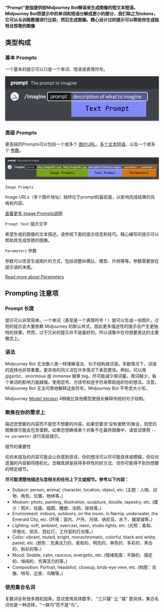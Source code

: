 #### “Prompt”是指提供给Midjourney Bot解读来生成图像的短文本短语。Midjourney Bot将提示中的单词和短语分解成更小的部分，我们称之为tokens，它可以与训练数据进行比较，然后生成图像。精心设计过的提示可以帮助你生成独特且惊艳的图像

## 类型构成

### 基本 Prompts

一个基本的提示可以只是一个单词、短语或表情符号。

![img](images/(null)-20230514111834861.(null))

### 高级 Prompts

更高级的Prompts可以包括一个或多个 [图片URL](https://docs.midjourney.com/image-prompts)，[多个文本短语](https://docs.midjourney.com/multi-prompts)，以及一个或多个 [参数](https://docs.midjourney.com/parameter-list)。

![img](images/(null)-20230514111834881.(null))

```
Image Prompts
```

Image URLs（多个图片地址）始终位于prompt的最前面，以影响完成结果的风格和内容。

[查看更多 Image Prompts说明](https://docs.midjourney.com/image-prompts)

`Prompt Text` 提示文字

希望生成的图像的文本描述。请参阅下面的提示信息和技巧。精心编写的提示可以帮助其生成惊艳的图像。

`Parameters` 参数

参数可以改变生成图片的方式，包括调整纵横比、模型、升频等等。参数需要放在提示语的末尾。

[Read more about Parameters](https://docs.midjourney.com/parameter-list)

## Prompting 注意项

### Prompt 长度

提示可以非常简单。一个单词（甚至是一个表情符号！）就可以生成一张图片。过短的提示会大量依赖 Midjourney 的默认样式，因此更多描述性的提示会产生更独特的效果。然而，过于冗长的提示并不是最好的。所以请集中在你想要表达的主要概念上。

### 语法

Midjourney Bot 无法像人类一样理解语法、句子结构或词语。多数情况下，词语的选择也非常重要。更具体的同义词在许多情况下表现更佳。例如，可以用 gigantic、enormous 或 immense 替换 big。尽可能减少用词量。用词越少，每个单词的影响力就越强。使用逗号、方括号和连字符来帮助组织你的想法，注意，Midjourney Bot 无法可靠地解释这些符号。Midjourney Bot 不考虑大小写。

Midjourney [Model Version](https://docs.midjourney.com/models) 4稍微比其他模型更擅长解释传统的句子结构。

### 聚焦在你的需求上

描述您想要的内容而不是您不想要的内容。如果您要求‘没有蛋糕’的聚会，则您的图像很可能会包含蛋糕。如果您想确保某个对象不在最终图像中，请尝试使用 `--no parameter` 进行高级提示。

细节的重要性

任何未提及的内容可能会让你感到惊讶。你的想法可以尽可能具体或模糊，但任何遗漏的内容都将随机化。含糊其辞是获得多样性的好方法，但你可能得不到你想要的特定细节。

**尽可能清楚地描述与您相关的任何上下文或细节。参考以下内容：**

- Subject: person, animal, character, location, object, etc. (主题：人物、动物、角色、位置、物体等。)
- Medium: photo, painting, illustration, sculpture, doodle, tapestry, etc. (媒介：照片、绘画、插图、雕塑、涂鸦、挂毯等。)
- Environment: indoors, outdoors, on the moon, in Narnia, underwater, the Emerald City, etc. (环境：室内、户外、月球、纳尼亚、水下、翡翠城等。)
- Lighting: soft, ambient, overcast, neon, studio lights, etc. (光照：柔和、环境光、阴天、霓虹灯、工作室的灯光等。)
- Color: vibrant, muted, bright, monochromatic, colorful, black and white, pastel, etc. (颜色：充满活力的、柔和的、明亮的、单色的、多彩的、黑白的、粉彩的等。)
- Mood: Sedate, calm, raucous, energetic, etc. (情绪氛围：平静的、镇定的、喧闹的、充满活力的等。)
- Composition: Portrait, headshot, closeup, birds-eye view, etc. (构图：肖像、特写、近景、鸟瞰等。)

### 使用集合名词

复数词会有很多随机因素。尝试使用具体数字。 "三只猫" 比 "猫" 更具体。集合名词也是一种选择，“一群鸟”而不是“鸟”。